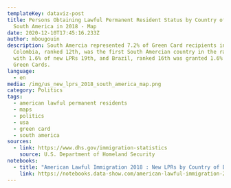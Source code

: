 ```yaml
---
templateKey: dataviz-post
title: Persons Obtaining Lawful Permanent Resident Status by Country of Birth in
  South America in 2018 - Map
date: 2020-12-10T17:45:16.233Z
author: mbougouin
description: South Amercia represented 7.2% of Green Card recipients in 2018.
  Colombia, ranked 12th, was the first South Amercian country in the ranking
  with 1.6% of new LPRs 19th, and Brazil, ranked 16th was granted 1.6% of the
  Green Cards.
language:
  - en
media: /img/us_new_lprs_2018_south_america_map.png
category: Politics
tags:
  - american lawful permanent residents
  - maps
  - politics
  - usa
  - green card
  - south america
sources:
  - link: https://www.dhs.gov/immigration-statistics
    source: U.S. Department of Homeland Security
notebooks:
  - title: "American Lawful Immigration 2018 : New LPRs by Country of Birth"
    link: https://notebooks.data-show.com/american-lawful-immigration-2018-new-lprs-by-country-of-birth/#american-lawful-immigration-2018-new-lprs-by-country-of-birth
---
```

